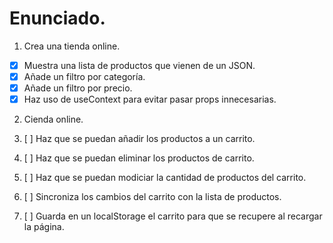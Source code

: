 # Enunciado.

1. Crea una tienda online.

* [X] Muestra una lista de productos que vienen de un JSON.
* [X] Añade un filtro por categoría.
* [X] Añade un filtro por precio.
* [X] Haz uso de useContext para evitar pasar props innecesarias.

2. Cienda online.

1. [ ] Haz que se puedan añadir los productos a un carrito.
2. [ ] Haz que se puedan eliminar los productos de carrito.
3. [ ] Haz que se puedan modiciar la cantidad de productos del carrito.
4. [ ] Sincroniza los cambios del carrito con la lista de productos.
5. [ ] Guarda en un localStorage el carrito para que se recupere al recargar la página.
